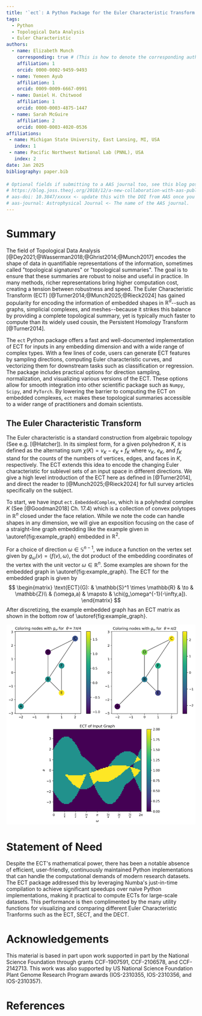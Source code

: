 ```yaml
---
title: '`ect`: A Python Package for the Euler Characteristic Transform'
tags:
  - Python
  - Topological Data Analysis
  - Euler Characteristic 
authors:
  - name: Elizabeth Munch
    corresponding: true # (This is how to denote the corresponding author)
    affiliation: 1
    orcid: 0000-0002-9459-9493
  - name: Yemeen Ayub
    affiliation: 1
    orcid: 0009-0009-6667-0991
  - name: Daniel H. Chitwood 
    affiliation: 1
    orcid: 0000-0003-4875-1447
  - name: Sarah McGuire
    affiliation: 2
    orcid: 0000-0003-4020-0536
affiliations:
 - name: Michigan State University, East Lansing, MI, USA
   index: 1
 - name: Pacific Northwest National Lab (PNNL), USA
   index: 2
date: Jan 2025
bibliography: paper.bib

# Optional fields if submitting to a AAS journal too, see this blog post:
# https://blog.joss.theoj.org/2018/12/a-new-collaboration-with-aas-publishings
# aas-doi: 10.3847/xxxxx <- update this with the DOI from AAS once you know it.
# aas-journal: Astrophysical Journal <- The name of the AAS journal.
---
```


# Summary

The field of Topological Data Analysis [@Dey2021;@Wasserman2018;@Ghrist2014;@Munch2017] encodes the shape of data in quantifiable representations of the information, sometimes called "topological signatures" or "topological summaries". The goal is to ensure that these summaries are robust to noise and useful in practice. In many methods, richer representations bring higher computation cost, creating a tension between robustness and speed. The Euler Characteristic Transform (ECT) [@Turner2014;@Munch2025;@Rieck2024] has gained popularity for encoding the information of embedded shapes in $\mathbb{R}^d$--such as graphs, simplicial complexes, and meshes--because it strikes this balance by providing a complete topological summary, yet is typically much faster to compute than its widely used cousin, the Persistent Homology Transform [@Turner2014].

The `ect` Python package offers a fast and well-documented implementation of ECT for inputs in any embedding dimension and with a wide range of complex types. With a few lines of code, users can generate ECT features by sampling directions, computing Euler characteristic curves, and vectorizing them for downstream tasks such as classification or regression. The package includes practical options for direction sampling, normalization, and visualizing various versions of the ECT. These options allow for smooth integration into other scientific package such as `Numpy`, `Scipy`, and `PyTorch`. By lowering the barrier to computing the ECT on embedded complexes, `ect` makes these topological summaries accessible to a wider range of practitioners and domain scientists.

## The Euler Characteristic Transform

The Euler characteristic is a standard construction from algebraic topology (See e.g. [@Hatcher]). 
In its simplest form, for a given polyhedron $K$, it is defined as the alternating sum $\chi(K) = v_K-e_K+f_K$ where $v_K$, $e_K$, and $f_K$ stand for the counts of the numbers of vertices, edges, and faces in $K$, respectively.
The ECT extends this idea to encode the changing Euler characteristic for sublevel sets of an input space in different directions.
We give a high level introduction of the ECT here as defined in [@Turner2014], and direct the reader to [@Munch2025;@Rieck2024] for full survey articles specifically on the subject. 
<!-- Further, note that the code is built to handle embedded cell complexes of arbitrary dimension, but for ease of introduction, we explain the basics using embedded graphs. -->

To start, we have input `ect.EmbeddedComplex`, which is a polyhedral complex $K$ (See [@Goodman2018] Ch. 17.4) which is a collection of convex polytopes in $\mathbb{R}^n$ closed under the face relation. While we note the code can handle shapes in any dimension, we will give an exposition focusing on the case of a straight-line graph embedding like the example given in \autoref{fig:example_graph} embedded in $\mathbb{R}^2$.

For a choice of direction $\omega \in \mathbb{S}^{n-1}$, we induce a function on the vertex set given by $g_\omega(v) = \langle f(v), \omega\rangle$, the dot product of the embedding coordinates of the vertex with the unit vector $\omega \in \mathbb{R}^n$. 
Some examples are shown for the embedded graph in \autoref{fig:example_graph}. 
The ECT for the embedded graph is given by
$$
\begin{matrix}
\text{ECT}(G): & \mathbb{S}^1 \times \mathbb{R} & \to &  \mathbb{Z}\\
& (\omega,a) & \mapsto & \chi(g_\omega^{-1}(-\infty,a]).
\end{matrix}
$$
After discretizing, the example embedded graph has an ECT matrix as shown in the bottom row of \autoref{fig:example_graph}.

![(Top row) An example of an embedded graph with two choices of function $f_\omega$ drawn as the coloring on the nodes. (Bottom) The ECT matrix of the graph shown.\label{fig:example_graph}](figures/CombineGraphExample.png)

<!-- ![A filtration of a graph showing the sublevel sets of $g_\omega$ for a fixed direction $\omega$. The vertices and edges are added to the filtration as the height increases.\label{fig:filtration}](figures/filtration.png) -->

<!-- ## Extension to higher dimensional embedding

In theory, the ECT can be defined for a space embedded in $\mathbb{R}^d$ for any $d$. 
In practice, for applications geared toward encoding shapes seen in the physical world, this is largely limited to the cases $d=2$ or $d=3$. 
Still, issues arise in applications in the case of $d=3$ where the choice for discretizing the directions chosen on the sphere $\mathbb{S}^2$ is not canonical like the case of $d=2$ and the circle $\mathbb{S}^1$ [@Mardia1999]. 
To this end we have implemented **Make sure this is true** the 3D ECT for graph inputs. 
In order to handle issues with choices of direction discretiziations, we have implemented multiple options for sampling, **Which ones? **
- Uniform in $\theta$ and $\rho$? 
- Whatever other sampling methods I can find in that directions book. 
- From wikipedia: 
  - [Kent distribution](https://en.wikipedia.org/wiki/Kent_distribution) 
  - [von Mises-Fisher](https://en.wikipedia.org/wiki/Von_Mises%E2%80%93Fisher_distribution#Matrix_Von_Mises-Fisher)




## Capabilities of the `ect` package 

The main functionality of the `ect` package is to compute the ECT using the class `ect.ect.ECT`, including for higher dimensional structures than described in the previous section.
This can be modified to accept different choices of subsets of directions of the sphere $\mathbb{S}^{n-1}$, including uniform and random sampling methods.
Variants of the ECT are also implemented including the Smooth Euler Characteristic Transform (SECT) [@Crawford2019;@Meng2022]; and the Differentiable Euler Characteristic Transform (DECT) [@Roell2024]. 
The ECT output is also capable of easily returning distances between transforms, generally defined as the $L_p$ distance between two functions $ECT(K_1), ECT(K_2):\mathbb{S}^{n-1} \times \mathbb{R} \to \mathbb{Z}$.

<!-- ![MDS of Matisse](figures/Matisse_MDS.png) -->


# Statement of Need

Despite the ECT's mathematical power, there has been a notable absence of efficient, user-friendly, continuously maintained Python implementations that can handle the computational demands of modern research datasets. The ECT package addressed this by leveraging Numba's just-in-time compilation to achieve significant speedups over naive Python implementations, making it practical to compute ECTs for large-scale datasets. This performance is then complimented by the many utility functions for visualizing and comparing different Euler Characteristic Tranforms such as the ECT, SECT, and the DECT.



# Acknowledgements

This material is based in part upon work supported in part by the National Science Foundation through grants
CCF-1907591,
CCF-2106578,
and CCF-2142713.
This work was also supported by US National Science Foundation Plant Genome Research Program awards (IOS-2310355, IOS-2310356, and IOS-2310357).

# References
